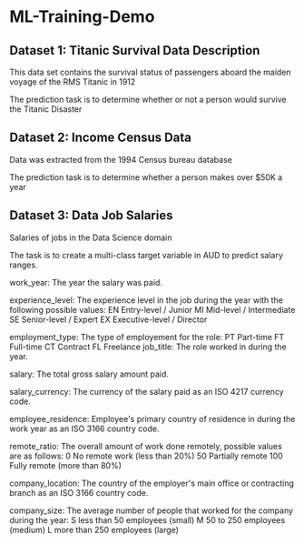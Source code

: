 # ML-Training-Demo

## Dataset 1: Titanic Survival Data Description

This data set contains the survival status of passengers aboard the maiden voyage of the RMS Titanic in 1912

The prediction task is to determine whether or not a person would survive the Titanic Disaster 

## Dataset 2: Income Census Data 

Data was extracted from the 1994 Census bureau database

The prediction task is to determine whether a person makes over $50K a year

## Dataset 3: Data Job Salaries

Salaries of jobs in the Data Science domain

The task is to create a multi-class target variable in AUD to predict salary ranges.

work_year:	The year the salary was paid.

experience_level:	The experience level in the job during the year with the following possible values: EN Entry-level / Junior MI Mid-level / Intermediate SE Senior-level / Expert EX Executive-level / Director

employment_type:	The type of employement for the role: PT Part-time FT Full-time CT Contract FL Freelance
job_title:	The role worked in during the year.

salary:	The total gross salary amount paid.

salary_currency:	The currency of the salary paid as an ISO 4217 currency code.

employee_residence:	Employee's primary country of residence in during the work year as an ISO 3166 country code.

remote_ratio:	The overall amount of work done remotely, possible values are as follows: 0 No remote work (less than 20%) 50 Partially remote 100 Fully remote (more than 80%)

company_location:	The country of the employer's main office or contracting branch as an ISO 3166 country code.

company_size:	The average number of people that worked for the company during the year: S less than 50 employees (small) M 50 to 250 employees (medium) L more than 250 employees (large)

